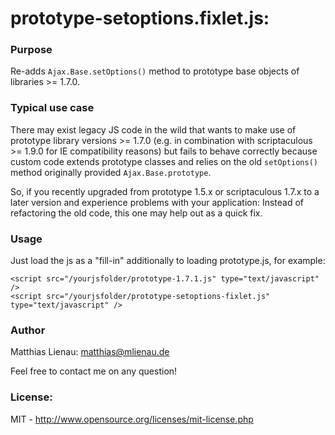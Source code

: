 # prototype-setoptions.fixlet.js:

### Purpose

Re-adds ```Ajax.Base.setOptions()``` method to prototype base objects of libraries >= 1.7.0.
    
### Typical use case

There may exist legacy JS code in the wild that wants to make use of prototype library versions >= 1.7.0 
(e.g. in combination with scriptaculous >= 1.9.0 for IE compatibility reasons) but fails to behave 
correctly because custom code extends prototype classes and relies on the old ```setOptions()``` method 
originally provided ```Ajax.Base.prototype```. 

So, if you recently upgraded from prototype 1.5.x or scriptaculous 1.7.x to a later version and experience problems 
with your application: Instead of refactoring the old code, this one may help out as a quick fix.

### Usage

Just load the js as a "fill-in" additionally to loading prototype.js, for example:

    <script src="/yourjsfolder/prototype-1.7.1.js" type="text/javascript" />
    <script src="/yourjsfolder/prototype-setoptions-fixlet.js" type="text/javascript" />

### Author

Matthias Lienau: <matthias@mlienau.de>

Feel free to contact me on any question!

### License: 

MIT - http://www.opensource.org/licenses/mit-license.php
